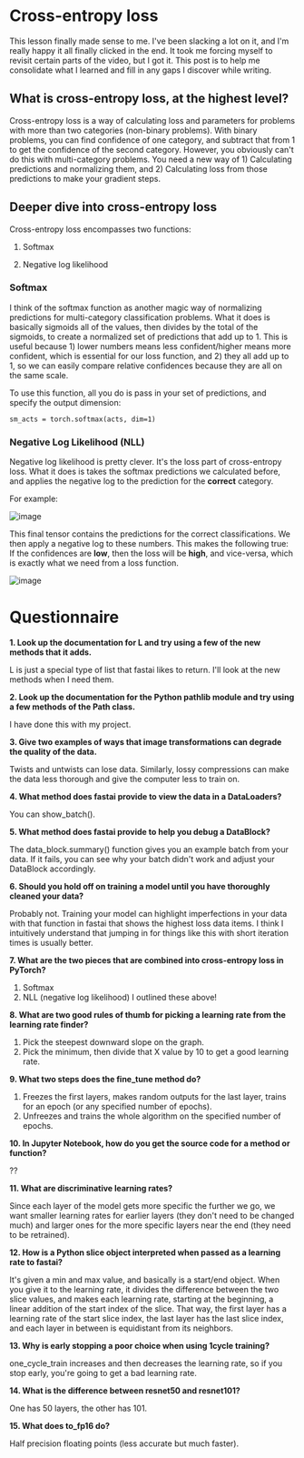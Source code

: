 # Cross-entropy loss

This lesson finally made sense to me. I've been slacking a lot on it, and I'm really happy it all finally clicked in the end. It took me forcing myself to revisit certain parts of the video, but I got it. This post is to help me consolidate what I learned and fill in any gaps I discover while writing.

## What is cross-entropy loss, at the highest level?

Cross-entropy loss is a way of calculating loss and parameters for problems with more than two categories (non-binary problems). With binary problems, you can find confidence of one category, and subtract that from 1 to get the confidence of the second category. However, you obviously can't do this with multi-category problems. You need a new way of 1) Calculating predictions and normalizing them, and 2) Calculating loss from those predictions to make your gradient steps.

## Deeper dive into cross-entropy loss

Cross-entropy loss encompasses two functions:

1. Softmax

2. Negative log likelihood

### Softmax

I think of the softmax function as another magic way of normalizing predictions for multi-category classification problems. What it does is basically sigmoids all of the values, then divides by the total of the sigmoids, to create a normalized set of predictions that add up to 1. This is useful because 1) lower numbers means less confident/higher means more confident, which is essential for our loss function, and 2) they all add up to 1, so we can easily compare relative confidences because they are all on the same scale.

To use this function, all you do is pass in your set of predictions, and specify the output dimension:
```
sm_acts = torch.softmax(acts, dim=1)
```
### Negative Log Likelihood (NLL)

Negative log likelihood is pretty clever. It's the loss part of cross-entropy loss. What it does is takes the softmax predictions we calculated before, and applies the negative log to the prediction for the **correct** category.

For example:

![image](https://user-images.githubusercontent.com/83550862/189551085-49ac812f-82f4-4e87-9a31-5c4293b521fb.png)

This final tensor contains the predictions for the correct classifications. We then apply a negative log to these numbers. This makes the following true: If the confidences are **low**, then the loss will be **high**, and vice-versa, which is exactly what we need from a loss function.

![image](https://user-images.githubusercontent.com/83550862/189551131-c805644e-40a1-4d48-9b34-bf6a87722b17.png)

# Questionnaire

**1. Look up the documentation for L and try using a few of the new methods that it adds.**

L is just a special type of list that fastai likes to return. I'll look at the new methods when I need them.

**2. Look up the documentation for the Python pathlib module and try using a few methods of the Path class.**

I have done this with my project.

**3. Give two examples of ways that image transformations can degrade the quality of the data.**

Twists and untwists can lose data. Similarly, lossy compressions can make the data less thorough and give the computer less to train on.

**4. What method does fastai provide to view the data in a DataLoaders?**

You can show_batch().

**5. What method does fastai provide to help you debug a DataBlock?**

The data_block.summary() function gives you an example batch from your data. If it fails, you can see why your batch didn't work and adjust your DataBlock accordingly.

**6. Should you hold off on training a model until you have thoroughly cleaned your data?**

Probably not. Training your model can highlight imperfections in your data with that function in fastai that shows the highest loss data items. I think I intuitively understand that jumping in for things like this with short iteration times is usually better.

**7. What are the two pieces that are combined into cross-entropy loss in PyTorch?**

1. Softmax
2. NLL (negative log likelihood)
I outlined these above!

**8. What are two good rules of thumb for picking a learning rate from the learning rate finder?**

1. Pick the steepest downward slope on the graph.
2. Pick the minimum, then divide that X value by 10 to get a good learning rate.

**9. What two steps does the fine_tune method do?**

1. Freezes the first layers, makes random outputs for the last layer, trains for an epoch (or any specified number of epochs).
2. Unfreezes and trains the whole algorithm on the specified number of epochs.

**10. In Jupyter Notebook, how do you get the source code for a method or function?**

??

**11. What are discriminative learning rates?**

Since each layer of the model gets more specific the further we go, we want smaller learning rates for earlier layers (they don't need to be changed much) and larger ones for the more specific layers near the end (they need to be retrained).

**12. How is a Python slice object interpreted when passed as a learning rate to fastai?**

It's given a min and max value, and basically is a start/end object. When you give it to the learning rate, it divides the difference between the two slice values, and makes each learning rate, starting at the beginning, a linear addition of the start index of the slice. That way, the first layer has a learning rate of the start slice index, the last layer has the last slice index, and each layer in between is equidistant from its neighbors.

**13. Why is early stopping a poor choice when using 1cycle training?**

one_cycle_train increases and then decreases the learning rate, so if you stop early, you're going to get a bad learning rate.

**14. What is the difference between resnet50 and resnet101?**

One has 50 layers, the other has 101.

**15. What does to_fp16 do?**

Half precision floating points (less accurate but much faster).
